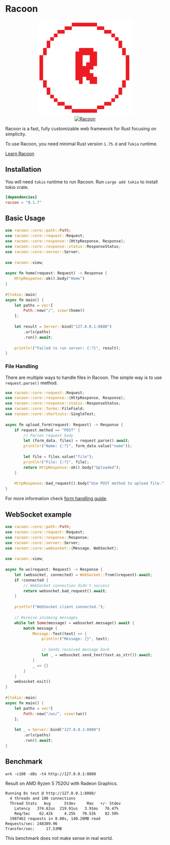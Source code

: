 # Racoon

<p align="center" style="text-align: center;">
    <img src="logo.png" width="300">
    <br>
    <a href="https://github.com/racoonframework/racoon/actions/workflows/build.yml">
        <img src="https://github.com/racoonframework/racoon/actions/workflows/build.yml/badge.svg" alt="Racoon">
    </a>
</p>


Racoon is a fast, fully customizable web framework for Rust focusing on simplicity.

To use Racoon, you need minimal Rust version `1.75.0` and `Tokio` runtime.


[Learn Racoon](https://racoonframework.github.io)

## Installation

You will need `tokio` runtime to run Racoon. Run `cargo add tokio` to install tokio crate.

```toml
[dependencies]
racoon = "0.1.7"
```

## Basic Usage

```rust
use racoon::core::path::Path;
use racoon::core::request::Request;
use racoon::core::response::{HttpResponse, Response};
use racoon::core::response::status::ResponseStatus;
use racoon::core::server::Server;

use racoon::view;

async fn home(request: Request) -> Response {
    HttpResponse::ok().body("Home")
}

#[tokio::main]
async fn main() {
    let paths = vec![
        Path::new("/", view!(home))
    ];

    let result = Server::bind("127.0.0.1:8080")
        .urls(paths)
        .run().await;

    println!("Failed to run server: {:?}", result);
}
```

### File Handling

There are multiple ways to handle files in Racoon. The simple way is to use `request.parse()` method.

```rust
use racoon::core::request::Request;
use racoon::core::response::{HttpResponse, Response};
use racoon::core::response::status::ResponseStatus;
use racoon::core::forms::FileField;
use racoon::core::shortcuts::SingleText;

async fn upload_form(request: Request) -> Response {
    if request.method == "POST" {
        // Parses request body
        let (form_data, files) = request.parse().await;
        println!("Name: {:?}", form_data.value("name"));

        let file = files.value("file");
        println!("File: {:?}", file);
        return HttpResponse::ok().body("Uploaded");
    }

    HttpResponse::bad_request().body("Use POST method to upload file.")
}
```

For more information check [form handling guide](https://racoonframework.github.io/reading-form-data/).

## WebSocket example

```rust
use racoon::core::path::Path;
use racoon::core::request::Request;
use racoon::core::response::Response;
use racoon::core::server::Server;
use racoon::core::websocket::{Message, WebSocket};

use racoon::view;

async fn ws(request: Request) -> Response {
    let (websocket, connected) = WebSocket::from(&request).await;
    if !connected {
        // WebSocket connection didn't success
        return websocket.bad_request().await;
    }

    println!("WebSocket client connected.");

    // Receive incoming messages
    while let Some(message) = websocket.message().await {
        match message {
            Message::Text(text) => {
                println!("Message: {}", text);

                // Sends received message back
                let _ = websocket.send_text(text.as_str()).await;
            }
            _ => {}
        }
    }
    websocket.exit()
}

#[tokio::main]
async fn main() {
    let paths = vec![
        Path::new("/ws/", view!(ws))
    ];

    let _ = Server::bind("127.0.0.1:8080")
        .urls(paths)
        .run().await;
}
```


## Benchmark

```shell
wrk -c100 -d8s -t4 http://127.0.0.1:8080
```

Result on AMD Ryzen 5 7520U with Radeon Graphics.

```text
Running 8s test @ http://127.0.0.1:8080/
  4 threads and 100 connections
  Thread Stats   Avg      Stdev     Max   +/- Stdev
    Latency   374.62us  219.91us   3.91ms   76.47%
    Req/Sec    62.42k     4.25k   70.53k    82.50%
  1987462 requests in 8.00s, 140.26MB read
Requests/sec: 248389.96
Transfer/sec:     17.53MB
```

This benchmark does not make sense in real world.

